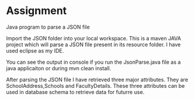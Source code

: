 # Assignment
Java program to parse a JSON file

Import the JSON folder into your local workspace. This is a maven JAVA project which will parse a JSON file present in its resource folder.
I have used eclipse as my IDE.

You can see the output in console if you run the JsonParse.java file as a java applicaiton or during mvn clean install.

After parsing the JSON file I have retrieved three major attributes. They are SchoolAddress,Schools and FacultyDetails. These three attributes can be used in database schema to retrieve data for futurre use.
